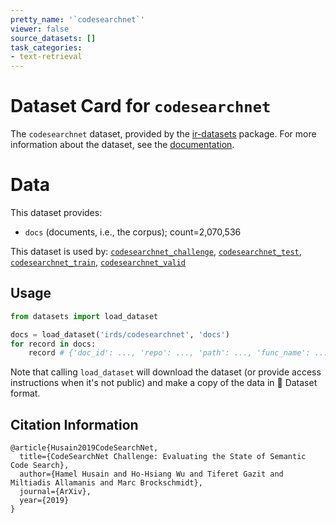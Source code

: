 ```yaml
---
pretty_name: '`codesearchnet`'
viewer: false
source_datasets: []
task_categories:
- text-retrieval
---
```


# Dataset Card for `codesearchnet`

The `codesearchnet` dataset, provided by the [ir-datasets](https://ir-datasets.com/) package.
For more information about the dataset, see the [documentation](https://ir-datasets.com/codesearchnet#codesearchnet).

# Data

This dataset provides:
 - `docs` (documents, i.e., the corpus); count=2,070,536


This dataset is used by: [`codesearchnet_challenge`](https://huggingface.co/datasets/irds/codesearchnet_challenge), [`codesearchnet_test`](https://huggingface.co/datasets/irds/codesearchnet_test), [`codesearchnet_train`](https://huggingface.co/datasets/irds/codesearchnet_train), [`codesearchnet_valid`](https://huggingface.co/datasets/irds/codesearchnet_valid)


## Usage

```python
from datasets import load_dataset

docs = load_dataset('irds/codesearchnet', 'docs')
for record in docs:
    record # {'doc_id': ..., 'repo': ..., 'path': ..., 'func_name': ..., 'code': ..., 'language': ...}

```

Note that calling `load_dataset` will download the dataset (or provide access instructions when it's not public) and make a copy of the
data in 🤗 Dataset format.

## Citation Information

```
@article{Husain2019CodeSearchNet,
  title={CodeSearchNet Challenge: Evaluating the State of Semantic Code Search},
  author={Hamel Husain and Ho-Hsiang Wu and Tiferet Gazit and Miltiadis Allamanis and Marc Brockschmidt},
  journal={ArXiv},
  year={2019}
}
```
